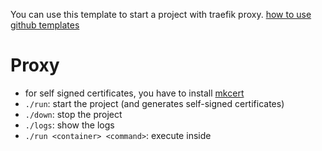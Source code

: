 You can use this template to start a project with traefik proxy.
[how to use github templates](https://docs.github.com/en/github/creating-cloning-and-archiving-repositories/creating-a-repository-on-github/creating-a-repository-from-a-template)

Proxy
=====

- for self signed certificates, you have to install [mkcert](https://github.com/FiloSottile/mkcert")
- `./run`: start the project (and generates self-signed certificates)
- `./down`: stop the project
- `./logs`: show the logs
- `./run <container> <command>`: execute <command> inside <container> 